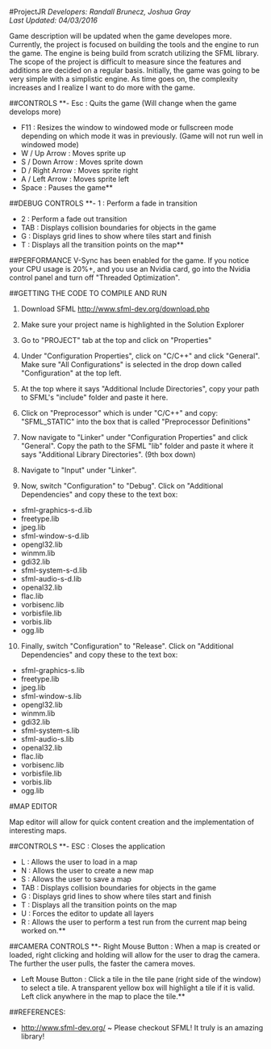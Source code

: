 #ProjectJR
*Developers:	Randall Brunecz, Joshua Gray*			
*Last Updated:	04/03/2016*		   								   

Game description will be updated when the game developes more. Currently, the project is focused on building the tools and the engine to run the game. The engine is being build from scratch utilizing the SFML library. The scope of the project is difficult to measure since the features and additions are decided on a regular basis. Initially, the game was going to be very simple with a simplistic engine. As time goes on, the complexity increases and I realize I want to do more with the game.

##CONTROLS
**- Esc             : Quits the game (Will change when the game develops more)
- F11             : Resizes the window to windowed mode or fullscreen mode depending on which mode it was in previously. (Game will not run well in windowed mode)
- W / Up Arrow    : Moves sprite up
- S / Down Arrow  : Moves sprite down
- D / Right Arrow : Moves sprite right
- A / Left Arrow  : Moves sprite left
- Space           : Pauses the game**

##DEBUG CONTROLS
**- 1  		: Perform a fade in transition
- 2  		: Perform a fade out transition
- TAB		: Displays collision boundaries for objects in the game
- G  		: Displays grid lines to show where tiles start and finish
- T  		: Displays all the transition points on the map**

##PERFORMANCE
V-Sync has been enabled for the game. If you notice your CPU usage is 20%+, and you use an Nvidia card, go into the Nvidia control panel and turn off "Threaded Optimization".

##GETTING THE CODE TO COMPILE AND RUN
1. Download SFML http://www.sfml-dev.org/download.php

2. Make sure your project name is highlighted in the Solution Explorer

3. Go to "PROJECT" tab at the top and click on "Properties"

4. Under "Configuration Properties", click on "C/C++" and click "General". Make sure "All Configurations" is selected in the drop down called "Configuration" at the top left.

5. At the top where it says "Additional Include Directories", copy your path to SFML's "include" folder and paste it here.

6. Click on "Preprocessor" which is under "C/C++" and copy: "SFML_STATIC" into the box that is called "Preprocessor Definitions"

7. Now navigate to "Linker" under "Configuration Properties" and click "General". Copy the path to the SFML "lib" folder and paste it where it says "Additional Library Directories". (9th box down)

8. Navigate to "Input" under "Linker".

9. Now, switch "Configuration" to "Debug". Click on "Additional Dependencies" and copy these to the text box:

- sfml-graphics-s-d.lib
- freetype.lib
- jpeg.lib
- sfml-window-s-d.lib
- opengl32.lib
- winmm.lib
- gdi32.lib
- sfml-system-s-d.lib
- sfml-audio-s-d.lib
- openal32.lib
- flac.lib
- vorbisenc.lib
- vorbisfile.lib
- vorbis.lib
- ogg.lib

10. Finally, switch "Configuration" to "Release". Click on "Additional Dependencies" and copy these to the text box:

- sfml-graphics-s.lib
- freetype.lib
- jpeg.lib
- sfml-window-s.lib
- opengl32.lib
- winmm.lib
- gdi32.lib
- sfml-system-s.lib
- sfml-audio-s.lib
- openal32.lib
- flac.lib
- vorbisenc.lib
- vorbisfile.lib
- vorbis.lib
- ogg.lib

#MAP EDITOR

Map editor will allow for quick content creation and the implementation of interesting maps.

##CONTROLS
**- ESC 		   : Closes the application
- L  	  	   : Allows the user to load in a map
- N  		   : Allows the user to create a new map
- S  		   : Allows the user to save a map
- TAB		   : Displays collision boundaries for objects in the game
- G  		   : Displays grid lines to show where tiles start and finish
- T  		   : Displays all the transition points on the map
- U  		   : Forces the editor to update all layers
- R		   : Allows the user to perform a test run from the current map being worked on.**

##CAMERA CONTROLS
**- Right Mouse Button : When a map is created or loaded, right clicking and holding will allow for the user to drag the camera. The further the user pulls, the faster the camera moves.
- Left Mouse Button  : Click a tile in the tile pane (right side of the window) to select a tile. A transparent yellow box will highlight a tile if it is valid. Left click anywhere in the map to place the tile.**

##REFERENCES:
- http://www.sfml-dev.org/ ~ Please checkout SFML! It truly is an amazing library! 
